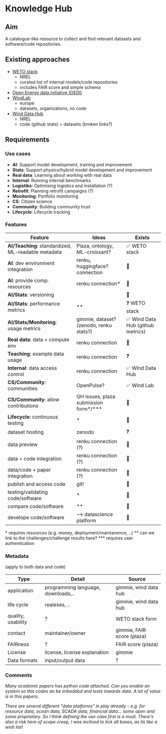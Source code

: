 # Knowledge Hub

## Aim
A catalogue-like resource to collect and find relevant datasets and software/code repositories.

## Existing approaches
- [WETO stack](https://nrel.github.io/WETOStack/index.html)
  + NREL
  + curated list of internal models/code repositories
  + includes FAIR score and simple schema
- [Open Energy data initiative (OEDI)](https://data.openei.org/)
- [WindLab](https://windlab.hlrs.de/)
  + europe
  + datasets, organizations, no code
- [Wind Data Hub](https://wdh.energy.gov/home)
  + NREL
  + code (github stats) + datasets (broken links?)

## Requirements

### Use cases
- __AI__: Support model development, training and improvement
- __Stats__: Support physics/hybrid model development and improvement
- __Real data__: Learning about working with real data
- __Internal__: Running internal benchmarks
- __Logistiks__: Optimising logistics and installation (?)
- __Retrofit__: Planning retrofit campaigns (?)
- __Monitoring__: Portfolio monitoring
- __CS__: Citizen science
- __Community__: Building community trust
- __Lifecycle__: Lifecycle tracking


### Features

| Feature | Ideas | Exists |
| -------- | -------- | -------- |
| __AI/Teaching__: standardized, ML-readable metadata | Plaza, ontology, ML-croissant?    |   :white_check_mark: WETO stack   |
| __AI__: dev environment integration  | renku, huggingface? connection   |   :red_circle:    |
 __AI__: provide comp. resources  | renku connection*   |   :red_circle:    |
| __AI/Stats__: versioning |     |   :red_circle:    |
| __AI/Stats__: performance metrics |  **   |  :question: WETO stack    |
| __AI/Stats/Monitoring__: usage metrics |  gimmie, dataset? (zenodo, renku stats?)   |  :white_check_mark: Wind Data Hub (github metrics)    |
 | __Real data__: data + compute env |  renku connection   |  :red_circle:    |
 | __Teaching__: example data usage |  renku connection  |  :question:    |
 | __Internal__: data access control |  renku connection  |  :white_check_mark: Wind Data Hub    |
 | __CS/Community__: communities | OpenPulse?    |  :white_check_mark: Wind Lab    |
 | __CS/Community__: allow contributions | GH issues, plaza submission form*/***    |  :red_circle:     |
 | __Lifecycle__: continuous testing | \*    |  :red_circle:     |
 | dataset hosting | zenodo    |  :question:     |
 | data preview | renku connection (?)   |  :red_circle:     |
 | data + code integration | renku connection (?)   |  :red_circle: |
 | data/code + paper integration | renku connection (?) | :red_circle: |
 | publish and access code | git! | :red_circle: |
 | testing/validating code/software | * | :red_circle: |
 | compare code/software | ** | :red_circle: |
 | develope code/software | --> datascience platform | :red_circle: |


  \* requires resources (e.g. money, deployment/maintanence, ..)
  \** can we link to the challenges/challenge results here?
  \*** requires user authentication

 ### Metadata

 (apply to both data and code)

| Type | Detail | Source |
| -------- | -------- | -------- |
| application     | programming language, downloads,..    | gimmie, wind data hub    |
| life cycle     | realeses, ..   | gimmie, wind data hub    |
| quality, usability    | ?   | WETO stack form    |
| contact    | maintainer/owner   | gimmie, FAIR score (plaza)    |
| FAIRness    | ?   | FAIR score (plaza)    |
| License    | license, license explanation   | gimmie    |
| Data formats    | input/output data  | ?   |


### Comments

*Many academic papers has python code attached. Can you enable an system so this codes an be imbedded and teste towards data. A lot of value is in this papers.*

*There are several different "data platforms" in play already - e.g. for resource data, ocean data, SCADA data, financial data... some open and some proprietary. So I think defining the use case first is a must. There's also a risk here of scope creep, I was inclined to tick all boxes, as its like a wish list!*
